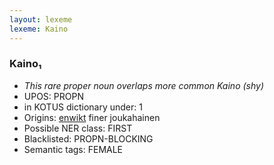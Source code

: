 ```yaml
---
layout: lexeme
lexeme: Kaino
---
```


###  Kaino₁

* _This rare proper noun overlaps more common *Kaino* (shy)_
* UPOS:  PROPN
* in KOTUS dictionary under:  1
* Origins: [enwikt](https://en.wiktionary.org/wiki/Kaino) finer joukahainen 
* Possible NER class:  FIRST
* Blacklisted:  PROPN-BLOCKING
* Semantic tags:  FEMALE

